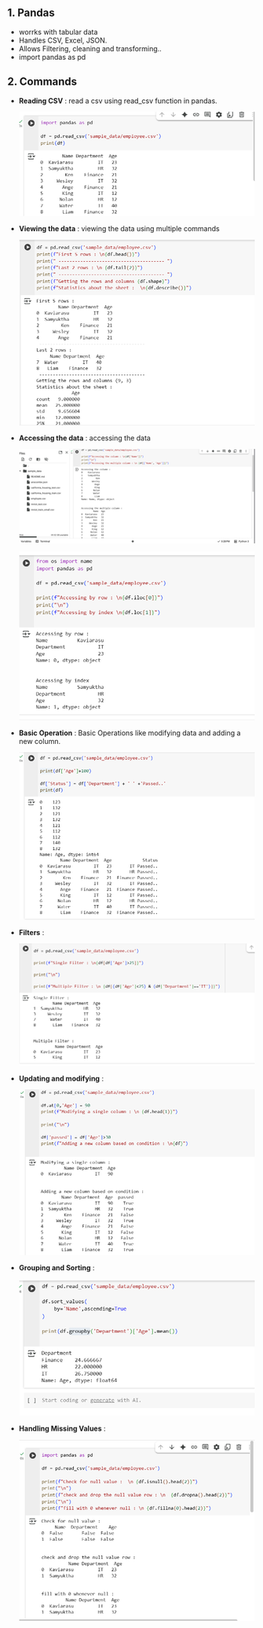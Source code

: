 ## 1. Pandas

- worrks with tabular data
- Handles CSV, Excel, JSON.
- Allows Filtering, cleaning and transforming..
- import pandas as pd

## 2. Commands

- **Reading CSV** : read a csv using read_csv function in pandas.

    ![alt text](Images/pandas_readCSV.png)

- **Viewing the data** : viewing the data using multiple commands

    ![alt text](Images/pandasViewing.png)

- **Accessing the data** : accessing the data

    ![alt text](Images/PandasData.png)

    ![alt text](Images/pandasAccessData.png)

- **Basic Operation** : Basic Operations like modifying data and adding a new column.
    
    ![alt text](Images/pandasModify.png)

- **Filters** :

    ![alt text](Images/pandasFilter.png)

- **Updating and modifying** :

    ![alt text](Images/pandasModUpd.png)

- **Grouping and Sorting** : 

    ![alt text](Images/pandasGroupSort.png)

- **Handling Missing Values** : 

    ![alt text](Images/pandasMissingVal.png)